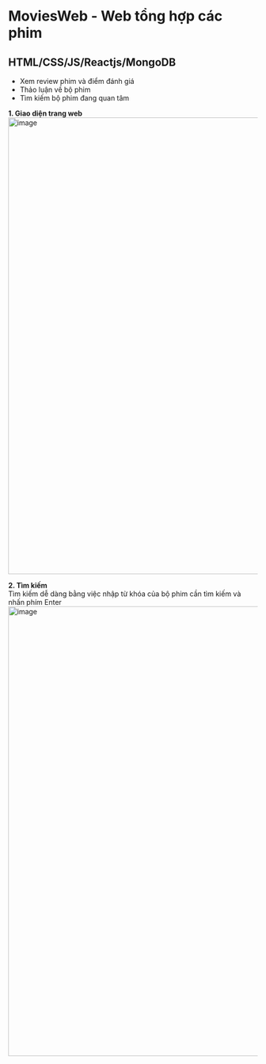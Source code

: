 # MoviesWeb - Web tổng hợp các phim
## HTML/CSS/JS/Reactjs/MongoDB
- Xem review phim và điểm đánh giá
- Thảo luận về bộ phim
- Tìm kiếm bộ phim đang quan tâm

**1. Giao diện trang web**
<img width="923" alt="image" src="https://user-images.githubusercontent.com/76843467/230785575-704bffe6-7c25-421e-8de7-f87ba20cfb42.png">

**2. Tìm kiếm**\
Tìm kiếm dễ dàng bằng việc nhập từ khóa của bộ phim cần tìm kiếm và nhấn phím Enter
<img width="909" alt="image" src="https://user-images.githubusercontent.com/76843467/230785640-0868be7d-9a82-4377-ba16-9efe18fd26aa.png">

